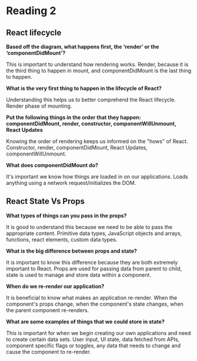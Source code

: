 # Reading 2

## React lifecycle

**Based off the diagram, what happens first, the ‘render’ or the ‘componentDidMount’?**

This is important to understand how rendering works.
Render, because it is the third thing to happen in mount, and componentDidMount is the last thing to happen.

**What is the very first thing to happen in the lifecycle of React?**

Understanding this helps us to better comprehend the React lifecycle.
Render phase of mounting.

**Put the following things in the order that they happen: componentDidMount, render, constructor, componentWillUnmount, React Updates**

Knowing the order of rendering keeps us informed on the "hows" of React.
Constructor, render, componentDidMount, React Updates, componentWillUnmount.

**What does componentDidMount do?**

It's important we know how things are loaded in on our applications.
Loads anything using a network request/initializes the DOM.

## React State Vs Props

**What types of things can you pass in the props?**

It is good to understand this because we need to be able to pass the appropriate content.
Primitive data types, JavaScript objects and arrays, functions, react elements, custom data types.

**What is the big difference between props and state?**

It is important to know this difference because they are both extremely important to React.
Props are used for passing data from parent to child, state is used to manage and store data within a component.

**When do we re-render our application?**

It is beneficial to know what makes an application re-render.
When the component's props change, when the component's state changes, when the parent component re-renders.

**What are some examples of things that we could store in state?**

This is important for when we begin creating our own applications and need to create certain data sets.
User input, UI state, data fetched from APIs, component specific flags or toggles, any data that needs to change and cause the component to re-render.
